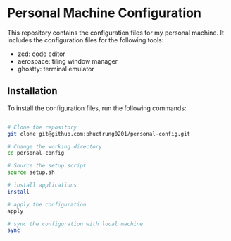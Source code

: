 # Personal Machine Configuration

This repository contains the configuration files for my personal machine. It includes the configuration files for the following tools:

- zed: code editor
- aerospace: tiling window manager
- ghostty: terminal emulator

## Installation

To install the configuration files, run the following commands:

```bash

# Clone the repository
git clone git@github.com:phuctrung0201/personal-config.git

# Change the working directory
cd personal-config

# Source the setup script
source setup.sh

# install applications
install

# apply the configuration
apply

# sync the configuration with local machine
sync

```
